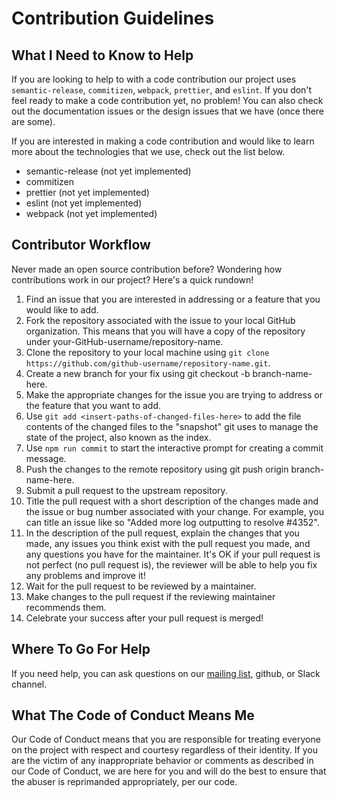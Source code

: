 # Contribution Guidelines

## What I Need to Know to Help

If you are looking to help to with a code contribution our project uses `semantic-release`, `commitizen`, `webpack`, `prettier`, and `eslint`. If you don't feel ready to make a code contribution yet, no problem! You can also check out the documentation issues or the design issues that we have (once there are some).

If you are interested in making a code contribution and would like to learn more about the technologies that we use, check out the list below.

- semantic-release (not yet implemented)
- commitizen
- prettier (not yet implemented)
- eslint (not yet implemented)
- webpack (not yet implemented)

## Contributor Workflow

Never made an open source contribution before? Wondering how contributions work in our project? Here's a quick rundown!

1. Find an issue that you are interested in addressing or a feature that you would like to add.
1. Fork the repository associated with the issue to your local GitHub organization. This means that you will have a copy of the repository under your-GitHub-username/repository-name.
1. Clone the repository to your local machine using `git clone https://github.com/github-username/repository-name.git`.
1. Create a new branch for your fix using git checkout -b branch-name-here.
1. Make the appropriate changes for the issue you are trying to address or the feature that you want to add.
1. Use `git add <insert-paths-of-changed-files-here>` to add the file contents of the changed files to the "snapshot" git uses to manage the state of the project, also known as the index.
1. Use `npm run commit` to start the interactive prompt for creating a commit message.
1. Push the changes to the remote repository using git push origin branch-name-here.
1. Submit a pull request to the upstream repository.
1. Title the pull request with a short description of the changes made and the issue or bug number associated with your change. For example, you can title an issue like so "Added more log outputting to resolve #4352".
1. In the description of the pull request, explain the changes that you made, any issues you think exist with the pull request you made, and any questions you have for the maintainer. It's OK if your pull request is not perfect (no pull request is), the reviewer will be able to help you fix any problems and improve it!
1. Wait for the pull request to be reviewed by a maintainer.
1. Make changes to the pull request if the reviewing maintainer recommends them.
1. Celebrate your success after your pull request is merged!

## Where To Go For Help

If you need help, you can ask questions on our [mailing list](mailto:hrxos@googlegroups.com), github, or Slack channel.

## What The Code of Conduct Means Me

Our Code of Conduct means that you are responsible for treating everyone on the project with respect and courtesy regardless of their identity. If you are the victim of any inappropriate behavior or comments as described in our Code of Conduct, we are here for you and will do the best to ensure that the abuser is reprimanded appropriately, per our code.
